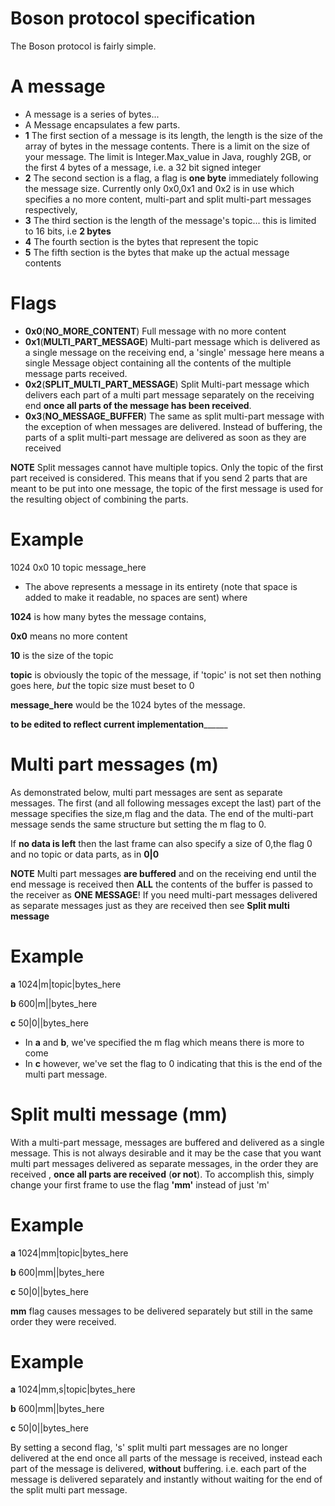 # Boson protocol specification
The Boson protocol is fairly simple.

# A message

* A message is a series of bytes...
* A Message encapsulates a few parts.
* __1__ The first section of a message is its length, the length is the size of the array of bytes in the message contents.
There is a limit on the size of your message. The limit is Integer.Max_value in Java, roughly 2GB, or
the first 4 bytes of a message, i.e. a 32 bit signed integer
* __2__ The second section is a flag, a flag is __one byte__ immediately following the message size.
Currently  only 0x0,0x1 and 0x2 is in use which specifies a no more content, multi-part and split multi-part messages respectively,
* __3__ The third section is the length of the message's topic... this is limited to 16 bits, i.e __2 bytes__
* __4__ The fourth section is the bytes that represent the topic
* __5__ The fifth section is the bytes that make up the actual message contents

# Flags

* __0x0__(__NO_MORE_CONTENT__) Full message with no more content
* __0x1__(__MULTI_PART_MESSAGE__) Multi-part message which is delivered as a single message on the receiving end, a 'single' message here means
a single Message object containing all the contents of the multiple message parts received.
* __0x2__(__SPLIT_MULTI_PART_MESSAGE__) Split Multi-part message which delivers each part of a multi part message separately on
the receiving end __once all parts of the message has been received__.
* __0x3__(__NO_MESSAGE_BUFFER__) The same as split multi-part message with the exception of when messages are delivered.
Instead of buffering, the parts of a split multi-part message are delivered as soon as they are received

__NOTE__ Split messages cannot have multiple topics. Only the topic of the first part received is considered. This means that
if you send 2 parts that are meant to be put into one message, the topic of the first message is used for the resulting object of combining the parts.


# Example

1024 0x0 10 topic message_here

* The above represents a message in its entirety (note that space is added to make it readable, no spaces are sent) where

__1024__ is how many bytes the message contains,

__0x0__ means no more content

__10__ is the size of the topic

__topic__ is obviously the topic of the message, if 'topic' is not set then nothing goes here, _but_ the topic size must beset to 0

__message_here__ would be the 1024 bytes of the message.

__________________________________to be edited to reflect current implementation________________________________________

# Multi part messages (m)

As demonstrated below, multi part messages are sent as separate messages. The first (and all following messages except the last) part of the message
specifies the size,m flag and the data. The end of the multi-part message sends the same structure but setting the m flag to 0.

If __no data is left__ then the last frame can also specify a size of 0,the flag 0 and no topic or data parts, as in __0|0__

__NOTE__ Multi part messages __are buffered__ and on the receiving end until the end message is received then __ALL__ the contents of the buffer is passed to the receiver as __ONE MESSAGE__!
If you need multi-part messages delivered as separate messages just as they are received then see __Split multi message__

# Example

__a__ 1024|m|topic|bytes_here

__b__ 600|m||bytes_here

__c__ 50|0||bytes_here

* In __a__ and __b__, we've specified the m flag which means there is more to come
* In __c__ however, we've set the flag to 0 indicating that this is the end of the multi part message.

# Split multi message (mm)

With a multi-part message, messages are buffered and delivered as a single message. This is not always desirable and it may be the case
that you want multi part messages delivered as separate messages, in the order they are received , __once all parts are received__ (__or not__).
To accomplish this, simply change your first frame to use the flag __'mm'__ instead of just 'm'

# Example

__a__ 1024|mm|topic|bytes_here

__b__ 600|mm||bytes_here

__c__ 50|0||bytes_here

__mm__ flag causes messages to be delivered separately but still in the same order they were received.

# Example

__a__ 1024|mm,s|topic|bytes_here

__b__ 600|mm||bytes_here

__c__ 50|0||bytes_here

By setting a second flag, 's' split multi part messages are no longer delivered at the end once all parts of the message is received,
instead each part of the message is delivered, __without__ buffering. i.e. each part of the message is delivered separately and instantly without waiting for the end of the split multi part message.
